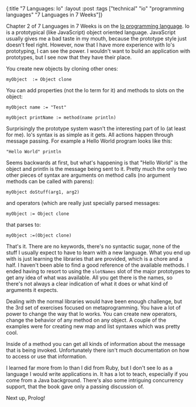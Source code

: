 {:title "7 Languages: Io"
 :layout :post
 :tags ["technical" "io" "programming languages" "7 Languages in 7 Weeks"]}

Chapter 2 of 7 Languages in 7 Weeks is on the [Io programming language](http://en.wikipedia.org/wiki/Io_(programming_language)). Io is a prototypical (like JavaScript) object oriented language. JavaScript usually gives me a bad taste in my mouth, because the prototype style just doesn't feel right. However, now that I have more experience with Io's prototyping, I can see the power. I wouldn't want to build an application with prototypes, but I see now that they have their place.

You create new objects by cloning other ones:

```io
myObject  := Object clone
```

You can add properties (not the Io term for it) and methods to slots on the object:

```io
myObject name := "Test"

myObject printName := method(name println)
```

Surprisingly the prototype system wasn't the interesting part of Io (at least for me). Io's syntax is as simple as it gets. All actions happen through message passing. For example a Hello World program looks like this:

```io
"Hello World" println
```

Seems backwards at first, but what's happening is that "Hello World" is the object and println is the message being sent to it. Pretty much the only two other pieces of syntax are arguments on method calls (no argument methods can be called with parens):

```io
myObject doStuff(arg1, arg2)
```

and operators (which are really just specially parsed messages:

```io
myObject := Object clone
```

that parses to:

```io
myObject :=(Object clone)
```

That's it. There are no keywords, there's no syntactic sugar, none of the stuff I usually expect to have to learn with a new language. What you end up with is just learning the libraries that are provided, which is a chore and a half. I haven't been able to find a good reference of the available methods. I ended having to resort to using the `slotNames` slot of the major prototypes to get any idea of what was available. All you get there is the names, so there's not always a clear indication of what it does or what kind of arguments it expects.

Dealing with the normal libraries would have been enough challenge, but the 3rd set of exercises focused on metaprogramming. You have a lot of power to change the way that Io works. You can create new operators, change the behavior of any method on any object. A couple of the examples were for creating new map and list syntaxes which was pretty cool.

Inside of a method you can get all kinds of information about the message that is being invoked. Unfortunately there isn't much documentation on how to access or use that information.

I learned far more from Io than I did from Ruby, but  I don't see Io as a language I would write applications in. It has a lot to teach, especially if you come from a Java background. There's also some intriguing concurrency support, that the book gave only a passing discussion of.

Next up, Prolog!
